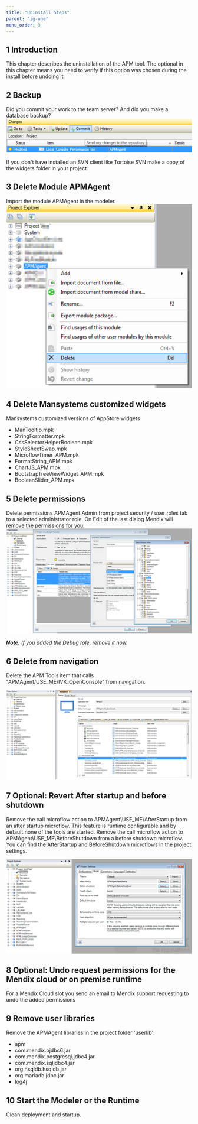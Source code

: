 ```yaml
---
title: "Uninstall Steps"
parent: "ig-one"
menu_order: 3
---
```


## 1 Introduction

This chapter describes the uninstallation of the APM tool. The optional in this chapter means you need to verify if this option was chosen during the install before undoing it.

## 2 Backup

Did you commit your work to the team server? And did you make a database backup?
![](attachments/ig-one-uninstall-steps/Delete_Module.png)

If you don't have installed an SVN client like Tortoise SVN make a copy of the widgets folder in your project.

## 3 Delete Module APMAgent

Import the module APMAgent in the modeler.
![](attachments/ig-one-uninstall-steps/Commit.png)

## 4 Delete Mansystems customized widgets

Mansystems customized versions of AppStore widgets

* ManTooltip.mpk
* StringFormatter.mpk
* CssSelectorHelperBoolean.mpk
* StyleSheetSwap.mpk
* MicroflowTimer_APM.mpk
* FormatString_APM.mpk
* ChartJS_APM.mpk
* BootstrapTreeViewWidget_APM.mpk
* BooleanSlider_APM.mpk

## 5 Delete permissions

Delete permissions APMAgent.Admin from project security / user roles tab to a selected administrator role. On Edit of the last dialog Mendix will remove the permissions for you.
![](attachments/ig-one-uninstall-steps/Delete_Permissions.png)

**_Note._** _If you added the Debug role, remove it now._

## 6 Delete from navigation

Delete the APM Tools item that calls "APMAgent/USE_ME/IVK_OpenConsole" from navigation.

![](attachments/ig-one-uninstall-steps/Delete_From_Navigation.png)

## 7 Optional: Revert After startup and before shutdown

Remove the call microflow action to APMAgent\USE_ME\AfterStartup from an after startup microflow. This feature is runtime configurable and by default none of the tools are started.
Remove the call microflow action to APMAgent\USE_ME\BeforeShutdown from a before shutdown microflow.
You can find the AfterStartup and BeforeShutdown microflows in the project settings.

![](attachments/ig-one-uninstall-steps/Revert_After_Startup.png)

## 8 Optional: Undo request permissions for the Mendix cloud or on premise runtime

For a Mendix Cloud slot you send an email to Mendix support requesting to undo the added permissions

## 9 Remove user libraries

Remove the APMAgent libraries in the project folder 'userlib':

*   apm
*   com.mendix.ojdbc6.jar
*   com.mendix.postgresql.jdbc4.jar
*   com.mendix.sqljdbc4.jar
*   org.hsqldb.hsqldb.jar
*   org.mariadb.jdbc.jar
*   log4j

## 10 Start the Modeler or the Runtime

Clean deployment and startup.
